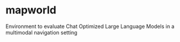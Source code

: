 # mapworld
Environment to evaluate Chat Optimized Large Language Models in a multimodal navigation setting

